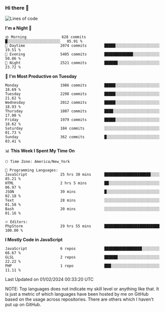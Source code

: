 ### Hi there 👋

<!--
**LynxJinxxy/LynxJinxxy** is a ✨ _special_ ✨ repository because its `README.md` (this file) appears on your GitHub profile.

Here are some ideas to get you started:

- 🔭 I’m currently working on ...
- 🌱 I’m currently learning ...
- 👯 I’m looking to collaborate on ...
- 🤔 I’m looking for help with ...
- 💬 Ask me about ...
- 📫 How to reach me: ...
- 😄 Pronouns: ...
- ⚡ Fun fact: ...
-->

<!--START_SECTION:waka-->
![Lines of code](https://img.shields.io/badge/From%20Hello%20World%20I%27ve%20Written-26.3%20million%20lines%20of%20code-blue)

**I'm a Night 🦉** 

```text
🌞 Morning                628 commits         █░░░░░░░░░░░░░░░░░░░░░░░░   05.91 % 
🌆 Daytime                2074 commits        █████░░░░░░░░░░░░░░░░░░░░   19.51 % 
🌃 Evening                5405 commits        █████████████░░░░░░░░░░░░   50.86 % 
🌙 Night                  2521 commits        ██████░░░░░░░░░░░░░░░░░░░   23.72 % 
```
📅 **I'm Most Productive on Tuesday** 

```text
Monday                   1986 commits        █████░░░░░░░░░░░░░░░░░░░░   18.69 % 
Tuesday                  2298 commits        █████░░░░░░░░░░░░░░░░░░░░   21.62 % 
Wednesday                2012 commits        █████░░░░░░░░░░░░░░░░░░░░   18.93 % 
Thursday                 1807 commits        ████░░░░░░░░░░░░░░░░░░░░░   17.00 % 
Friday                   1979 commits        █████░░░░░░░░░░░░░░░░░░░░   18.62 % 
Saturday                 184 commits         ░░░░░░░░░░░░░░░░░░░░░░░░░   01.73 % 
Sunday                   362 commits         █░░░░░░░░░░░░░░░░░░░░░░░░   03.41 % 
```


📊 **This Week I Spent My Time On** 

```text
🕑︎ Time Zone: America/New_York

💬 Programming Languages: 
JavaScript               25 hrs 30 mins      █████████████████████░░░░   85.21 % 
HTML                     2 hrs 5 mins        ██░░░░░░░░░░░░░░░░░░░░░░░   06.97 % 
JSON                     39 mins             █░░░░░░░░░░░░░░░░░░░░░░░░   02.18 % 
Text                     28 mins             ░░░░░░░░░░░░░░░░░░░░░░░░░   01.58 % 
Bash                     20 mins             ░░░░░░░░░░░░░░░░░░░░░░░░░   01.16 % 

🔥 Editors: 
PhpStorm                 29 hrs 55 mins      █████████████████████████   100.00 % 
```

**I Mostly Code in JavaScript** 

```text
JavaScript               6 repos             █████████████████░░░░░░░░   66.67 % 
GLSL                     2 repos             ██████░░░░░░░░░░░░░░░░░░░   22.22 % 
PHP                      1 repo              ███░░░░░░░░░░░░░░░░░░░░░░   11.11 % 
```




 Last Updated on 01/02/2024 00:33:20 UTC
<!--END_SECTION:waka-->
NOTE: Top languages does not indicate my skill level or anything like that. It is just a metric of which languages have been hosted by me on GitHub based on the usage across repositories. There are others which I haven't put up on GitHub.
